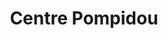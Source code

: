 ---
facebook: https://facebook.com/centrepompidou.fr
instagram: https://instagram.com/centrepompidou
logohandle: centrepompidoufr
sort: centrepompidou
title: Centre Pompidou
twitter: https://x.com/centrepompidou
website: https://www.centrepompidou.fr/
youtube: https://youtube.com/centrepompidou
---